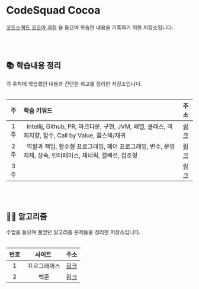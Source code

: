 # CodeSquad Cocoa

[코드스쿼드 코코아 과정](https://codesquad.kr/page/masters/cocoa.html) 을 들으며 학습한 내용을 기록하기 위한 저장소입니다.

<br/><br/>

## 📚 학습내용 정리

각 주차에 학습했던 내용과 간단한 회고를 정리한 저장소입니다.
<br/><br/>

|  주  |  학습 키워드                                                                                     |주소                               |
|:---:|:---------------------------------------------------------------------------------------------------------------------------------|:-------------------------------:|
| 1 주 |&nbsp; Intellij, Github, PR, 마크다운, 구현, JVM, 배열, 클래스, 객체지향, 함수, Call by Value, 콜스택/재귀  |[링크](contents/week01/readme.md) |   
| 2 주 |&nbsp; 역할과 책임, 함수형 프로그래밍, 페어 프로그래밍, 변수, 운영체제, 상속, 인터페이스, 제네릭, 컬렉션, 참조형        |[링크](contents/week02/readme.md) |
| 3 주 |&nbsp; |[링크]()|

<br/><br/>

## 🧑‍💻 알고리즘

수업을 들으며 풀었던 알고리즘 문제들을 정리한 저장소입니다.
<br/><br/>

|번호|사이트|주소|
|:---:|:---:|:---:|
|1|&nbsp;프로그래머스|[링크](https://github.com/devjun10/Algorithm/blob/master/src/main/resources/contents/programmers.md)|
|2|&nbsp;백준|[링크](https://github.com/devjun10/Algorithm/blob/master/src/main/resources/contents/boj.md)|

<br/><br/>
